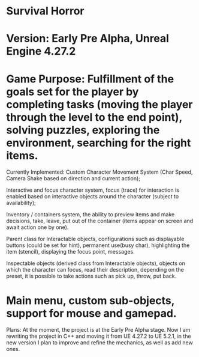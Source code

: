 Survival Horror
===============
Version: Early Pre Alpha, Unreal Engine 4.27.2
===============
Game Purpose: 
Fulfillment of the goals set for the player by completing tasks (moving the player through the level to the end point), solving puzzles, exploring the environment, searching for the right items.
===============
Currently Implemented:
Custom Character Movement System (Char Speed, Camera Shake based on direction and current action);

Interactive and focus character system, focus (trace) for interaction is enabled based on interactive objects around the character (subject to availability);

Inventory / containers system, the ability to preview items and make decisions, take, leave, put out of the container (items appear on screen and await action one by one).

Parent class for Interactable objects, configurations such as displayable buttons (could be set for hint),  permanent use(busy char), highlighting the item (stencil), displaying the focus point, messages.

Inspectable objects (derived class from Interactable objects), objects on which the character can focus, read their description, depending on the preset, it is possible to take actions such as pick up, throw, put back.

Main menu, custom sub-objects, support for mouse and gamepad.
===============
Plans:
At the moment, the project is at the Early Pre Alpha stage. Now I am rewriting the project in C++ and moving it from UE 4.27.2 to UE 5.2.1, in the new version I plan to improve and refine the mechanics, as well as add new ones.